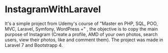 # InstagramWithLaravel
 It's a simple project from Udemy's course of "Master en PHP, SQL, POO, MVC, Laravel, Symfony, WordPress +" , the objective is to copy the main purpose of Instagram (Create a profile, AMD of your own photos, search users, view their photos, like and comment them). The project was made in Laravel 7 and Bootstrapp 4.
